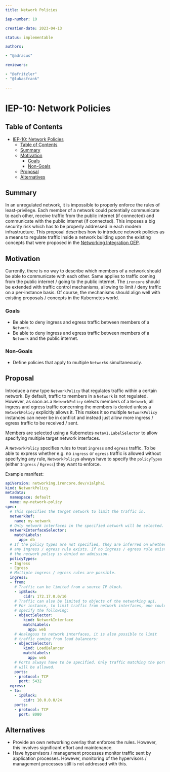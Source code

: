 ```yaml
---
title: Network Policies

iep-number: 10

creation-date: 2023-04-13

status: implementable

authors:

- "@adracus"

reviewers:

- "@afritzler"
- "@lukasfrank"

---
```


# IEP-10: Network Policies

## Table of Contents

- [IEP-10: Network Policies](#IEP-10-network-policies)
  - [Table of Contents](#table-of-contents)
  - [Summary](#summary)
  - [Motivation](#motivation)
    - [Goals](#goals)
    - [Non-Goals](#non-goals)
  - [Proposal](#proposal)
  - [Alternatives](#alternatives)

## Summary

In an unregulated network, it is impossible to properly enforce the rules
of least-privilege. Each member of a network could potentially communicate
to each other, receive traffic from the public internet (if connected) and
communicate with the public internet (if connected). This imposes a big security
risk which has to be properly addressed in each modern infrastructure.
This proposal describes how to introduce network policies as a means to regulate
traffic inside a network building upon the existing concepts that were proposed in the
[Networking Integration OEP](01-networking-integration.md).

## Motivation

Currently, there is no way to describe which members of a network should be able
to communicate with each other. Same applies to traffic coming from the public
internet / going to the public internet. The `ironcore` should be extended
with traffic control mechanisms, allowing to limit / deny traffic on a
per-instance basis. Of course, the mechanisms should align well with existing
proposals / concepts in the Kubernetes world.

### Goals

* Be able to deny ingress and egress traffic between members of a `Network`.
* Be able to deny ingress and egress traffic between members of a `Network` and
  the public internet.

### Non-Goals

* Define policies that apply to multiple `Network`s simultaneously.

## Proposal

Introduce a new type `NetworkPolicy` that regulates traffic within a certain network.
By default, traffic to members in a `Network` is not regulated. However, as soon as a
`NetworkPolicy` selects members of a `Network`, all ingress and egress traffic
concerning the members is denied unless a `NetworkPolicy` explicitly allows it.
This makes it so multiple `NetworkPolicy` instances can never be in conflict and
instead just allow more ingress / egress traffic to be received / sent.

Members are selected using a Kubernetes `metav1.LabelSelector` to allow specifying
multiple target network interfaces.

A `NetworkPolicy` specifies rules to treat `ingress` and `egress` traffic. To be
able to express whether e.g. no `ingress` or `egress` traffic is allowed without specifying
any rule, `NetworkPolicy`s always have to specify the `policyTypes` (either `Ingress` / `Egress`)
they want to enforce.

Example manifest:

```yaml
apiVersion: networking.ironcore.dev/v1alpha1
kind: NetworkPolicy
metadata:
  namespace: default
  name: my-network-policy
spec:
  # This specifies the target network to limit the traffic in.
  networkRef:
    name: my-network
  # Only network interfaces in the specified network will be selected.
  networkInterfaceSelector:
    matchLabels:
      app: db
  # If the policy types are not specified, they are inferred on whether
  # any ingress / egress rule exists. If no ingress / egress rule exists,
  # the network policy is denied on admission.
  policyTypes:
  - Ingress
  - Egress
  # Multiple ingress / egress rules are possible.
  ingress:
  - from:
    # Traffic can be limited from a source IP block.
    - ipBlock:
        cidr: 172.17.0.0/16
    # Traffic can also be limited to objects of the networking api.
    # For instance, to limit traffic from network interfaces, one could
    # specify the following:
    - objectSelector:
        kind: NetworkInterface
        matchLabels:
          app: web
    # Analogous to network interfaces, it is also possible to limit
    # traffic coming from load balancers:
    - objectSelector:
        kind: LoadBalancer
        matchLabels:
          app: web
    # Ports always have to be specified. Only traffic matching the ports
    # will be allowed.
    ports:
    - protocol: TCP
      port: 5432
  egress:
  - to:
    - ipBlock:
        cidr: 10.0.0.0/24
    ports:
    - protocol: TCP
      port: 8080
```

## Alternatives

* Provide an own networking overlay that enforces the rules. However, this
  involves significant effort and maintenance.
* Have hypervisors / management processes monitor traffic sent by application
  processes. However, monitoring of the hypervisors / management processes still
  is not addressed with this.
